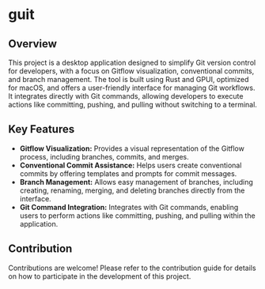 # guit

## Overview

This project is a desktop application designed to simplify Git version control for developers, with a focus on Gitflow visualization, conventional commits, and branch management. The tool is built using Rust and GPUI, optimized for macOS, and offers a user-friendly interface for managing Git workflows. It integrates directly with Git commands, allowing developers to execute actions like committing, pushing, and pulling without switching to a terminal.

## Key Features

- **Gitflow Visualization:** Provides a visual representation of the Gitflow process, including branches, commits, and merges.
- **Conventional Commit Assistance:** Helps users create conventional commits by offering templates and prompts for commit messages.
- **Branch Management:** Allows easy management of branches, including creating, renaming, merging, and deleting branches directly from the interface.
- **Git Command Integration:** Integrates with Git commands, enabling users to perform actions like committing, pushing, and pulling within the application.

## Contribution

Contributions are welcome! Please refer to the contribution guide for details on how to participate in the development of this project.
